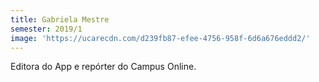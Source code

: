 ```yaml
---
title: Gabriela Mestre
semester: 2019/1
image: 'https://ucarecdn.com/d239fb87-efee-4756-958f-6d6a676eddd2/'
---
```

Editora do App e repórter do Campus Online.
